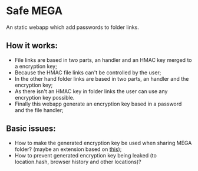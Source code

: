 # Safe MEGA

An static webapp which add passwords to folder links.

## How it works:

* File links are based in two parts, an handler and an HMAC key merged to a encryption key;
* Because the HMAC file links can't be controlled by the user;
* In the other hand folder links are based in two parts, an handler and the encryption key;
* As there isn't an HMAC key in folder links the user can use any encryption key possible.
* Finally this webapp generate an encryption key based in a password and the file handler;

## Basic issues:

* How to make the generated encryption key be used when sharing MEGA folder? (maybe an extension based on [this](https://gist.github.com/qgustavor/bf69fd5c849c11f67e1e));
* How to prevent generated encryption key being leaked (to location.hash, browser history and other locations)?
